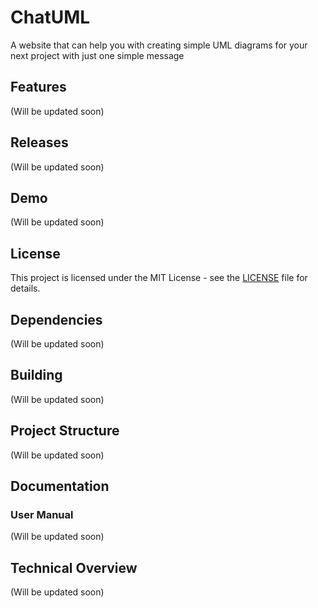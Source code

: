 # ChatUML
A website that can help you with creating simple UML diagrams for your next project with just one simple message

## Features
(Will be updated soon)

## Releases
(Will be updated soon)

## Demo
(Will be updated soon)

## License
This project is licensed under the MIT License - see the [LICENSE](LICENSE) file for details.

## Dependencies
(Will be updated soon)

## Building
(Will be updated soon)

## Project Structure
(Will be updated soon)

## Documentation
### User Manual
(Will be updated soon)

## Technical Overview
(Will be updated soon)